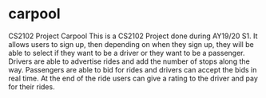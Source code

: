 # carpool
CS2102 Project
Carpool
This is a CS2102 Project done during AY19/20 S1. It allows users to sign up, then depending on when they sign up, they will be able to select if they want to be a driver or they want to be a passenger. Drivers are able to advertise rides and add the number of stops along the way. Passengers are able to bid for rides and drivers can accept the bids in real time. At the end of the ride users can give a rating to the driver and pay for their rides.
